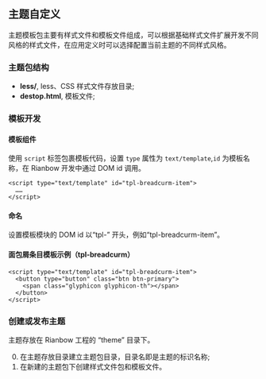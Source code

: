 ## 主题自定义

主题模板包主要有样式文件和模板文件组成，可以根据基础样式文件扩展开发不同风格的样式文件，在应用定义时可以选择配置当前主题的不同样式风格。

### 主题包结构

- **less/**, less、CSS 样式文件存放目录; 
- **destop.html**, 模板文件;

### 模板开发

#### 模板组件

使用 ```script``` 标签包裹模板代码，设置 ```type``` 属性为 ```text/template```,```id``` 为模板名称，在 Rianbow 开发中通过 DOM id 调用。

```
<script type="text/template" id="tpl-breadcurm-item">
  ……
</script>
```

#### 命名

设置模板模块的 DOM id 以“tpl-” 开头，例如“tpl-breadcurm-item”。

#### 面包屑条目模板示例（tpl-breadcurm）

```
<script type="text/template" id="tpl-breadcurm-item">
  <button type="button" class="btn btn-primary">
    <span class="glyphicon glyphicon-th"></span>
  </button>
</script>
```


### 创建或发布主题

主题存放在 Rianbow 工程的 “theme” 目录下。

0. 在主题存放目录建立主题包目录，目录名即是主题的标识名称;
0. 在新建的主题包下创建样式文件包和模板文件。
